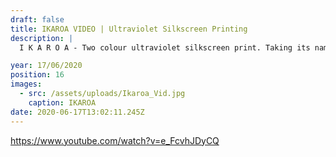 ```yaml
---
draft: false
title: IKAROA VIDEO | Ultraviolet Silkscreen Printing
description: |
  I K A R O A - Two colour ultraviolet silkscreen print. Taking its name from the Maori word for ‘the long fish that gave birth to all the stars in the Milky Way’ depicts a carp, bringing together Japanese and Maori culture within a retro framework. Tune by: Chaos In The CBD - Dusty Sundays

year: 17/06/2020
position: 16
images:
  - src: /assets/uploads/Ikaroa_Vid.jpg
    caption: IKAROA                   
date: 2020-06-17T13:02:11.245Z
---
```


https://www.youtube.com/watch?v=e_FcvhJDyCQ
